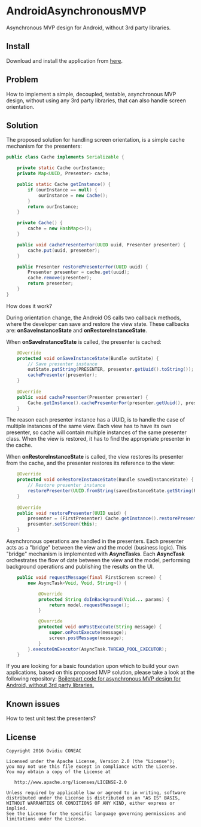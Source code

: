 # AndroidAsynchronousMVP
Asynchronous MVP design for Android, without 3rd party libraries.

Install
-------
Download and install the application from [here](https://play.google.com/store/apps/details?id=ro.ovidiuconeac.androidcallbackmvp&hl=en). 

Problem
-------
How to implement a simple, decoupled, testable, asynchronous MVP design, without using any 3rd party libraries, that can also handle screen orientation.

Solution
-------
The proposed solution for handling screen orientation, is a simple cache mechanism for the presenters: 

```java
public class Cache implements Serializable {

    private static Cache ourInstance;
    private Map<UUID, Presenter> cache;

    public static Cache getInstance() {
        if (ourInstance == null) {
            ourInstance = new Cache();
        }
        return ourInstance;
    }

    private Cache() {
        cache = new HashMap<>();
    }

    public void cachePresenterFor(UUID uuid, Presenter presenter) {
        cache.put(uuid, presenter);
    }

    public Presenter restorePresenterFor(UUID uuid) {
        Presenter presenter = cache.get(uuid);
        cache.remove(presenter);
        return presenter;
    }
}
```
How does it work?

During orientation change, the Android OS calls two callback methods, where the developer can save and restore the view state. These callbacks are: __onSaveInstanceState__ and __onRestoreInstanceState__. 

When __onSaveInstanceState__ is called, the presenter is cached: 

```java
    @Override
    protected void onSaveInstanceState(Bundle outState) {
        // Save presenter instance
        outState.putString(PRESENTER, presenter.getUuid().toString());
        cachePresenter(presenter);
    }
    
    @Override
    public void cachePresenter(Presenter presenter) {
        Cache.getInstance().cachePresenterFor(presenter.getUuid(), presenter);
    }
```
The reason each presenter instance has a UUID, is to handle the case of multiple instances of the same view. Each view has to have its own presenter, so cache will contain multiple instances of the same presenter class. When the view is restored, it has to find the appropriate presenter in the cache.

When __onRestoreInstanceState__ is called, the view restores its presenter from the cache, and the presenter restores its reference to the view:

```java
    @Override
    protected void onRestoreInstanceState(Bundle savedInstanceState) {
        // Restore presenter instance
        restorePresenter(UUID.fromString(savedInstanceState.getString(PRESENTER)));
    }
    
    @Override
    public void restorePresenter(UUID uuid) {
        presenter = (FirstPresenter) Cache.getInstance().restorePresenterFor(uuid);
        presenter.setScreen(this);
    }
```
Asynchronous operations are handled in the presenters. Each presenter acts as a "bridge" between the view and the model (business logic). This "bridge" mechanism is implemented with __AsyncTasks__. Each __AsyncTask__ orchestrates the flow of date between the view and the model, performing background operations and publishing the results on the UI.

```java
    public void requestMessage(final FirstScreen screen) {
        new AsyncTask<Void, Void, String>() {

            @Override
            protected String doInBackground(Void... params) {
                return model.requestMessage();
            }

            @Override
            protected void onPostExecute(String message) {
                super.onPostExecute(message);
                screen.postMessage(message);
            }
        }.executeOnExecutor(AsyncTask.THREAD_POOL_EXECUTOR);
    }
```
If you are looking for a basic foundation upon which to build your own applications, based on this proposed MVP solution, please take a look at the following repository: [Boilerpart code for asynchronous MVP design for Android, without 3rd party libraries.](https://github.com/ovicon/AndroidAsynchronousMVPBoilerpart)

Known issues
-------
How to test unit test the presenters?
 
License
-------

    Copyright 2016 Ovidiu CONEAC

    Licensed under the Apache License, Version 2.0 (the "License");
    you may not use this file except in compliance with the License.
    You may obtain a copy of the License at

       http://www.apache.org/licenses/LICENSE-2.0

    Unless required by applicable law or agreed to in writing, software
    distributed under the License is distributed on an "AS IS" BASIS,
    WITHOUT WARRANTIES OR CONDITIONS OF ANY KIND, either express or implied.
    See the License for the specific language governing permissions and
    limitations under the License.
